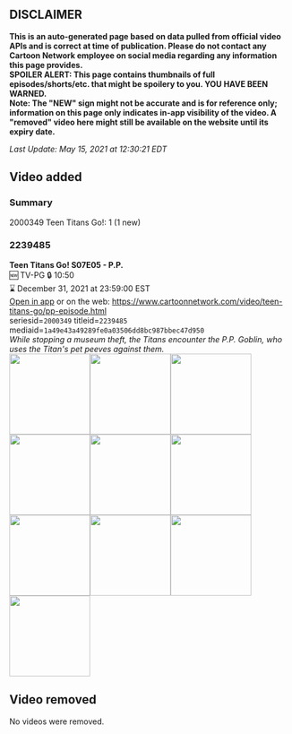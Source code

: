 ## DISCLAIMER
**This is an auto-generated page based on data pulled from official video APIs and is correct at time of publication. Please do not contact any Cartoon Network employee on social media regarding any information this page provides.**  
**SPOILER ALERT: This page contains thumbnails of full episodes/shorts/etc. that might be spoilery to you. YOU HAVE BEEN WARNED.**  
**Note: The "NEW" sign might not be accurate and is for reference only; information on this page only indicates in-app visibility of the video. A "removed" video here might still be available on the website until its expiry date.**  

_Last Update: May 15, 2021 at 12:30:21 EDT_
## Video added
### Summary
2000349 Teen Titans Go!: 1 (1 new)  
### 2239485
**Teen Titans Go! S07E05 - P.P.**  
🆕 TV-PG 🔒 10:50  
⌛ December 31, 2021 at 23:59:00 EST  
[Open in app](https://cnvideo.sercomkc.org/redirector.html?type=cnapp&seriesid=2000349&titleid=2239485&mediaid=1a49e43a49289fe0a03506dd8bc987bbec47d950) or on the web: https://www.cartoonnetwork.com/video/teen-titans-go/pp-episode.html  
seriesid=`2000349` titleid=`2239485` mediaid=`1a49e43a49289fe0a03506dd8bc987bbec47d950`  
_While stopping a museum theft, the Titans encounter the P.P. Goblin, who uses the Titan's pet peeves against them._  
<a href="https://s3.amazonaws.com/cartoonorchestrator/2239485_001_1280x720.jpg"><img src="https://s3.amazonaws.com/cartoonorchestrator/2239485_001_640x360.jpg" height="144px" /></a><a href="https://s3.amazonaws.com/cartoonorchestrator/2239485_002_1280x720.jpg"><img src="https://s3.amazonaws.com/cartoonorchestrator/2239485_002_640x360.jpg" height="144px" /></a><a href="https://s3.amazonaws.com/cartoonorchestrator/2239485_003_1280x720.jpg"><img src="https://s3.amazonaws.com/cartoonorchestrator/2239485_003_640x360.jpg" height="144px" /></a><a href="https://s3.amazonaws.com/cartoonorchestrator/2239485_004_1280x720.jpg"><img src="https://s3.amazonaws.com/cartoonorchestrator/2239485_004_640x360.jpg" height="144px" /></a><a href="https://s3.amazonaws.com/cartoonorchestrator/2239485_005_1280x720.jpg"><img src="https://s3.amazonaws.com/cartoonorchestrator/2239485_005_640x360.jpg" height="144px" /></a><a href="https://s3.amazonaws.com/cartoonorchestrator/2239485_006_1280x720.jpg"><img src="https://s3.amazonaws.com/cartoonorchestrator/2239485_006_640x360.jpg" height="144px" /></a><a href="https://s3.amazonaws.com/cartoonorchestrator/2239485_007_1280x720.jpg"><img src="https://s3.amazonaws.com/cartoonorchestrator/2239485_007_640x360.jpg" height="144px" /></a><a href="https://s3.amazonaws.com/cartoonorchestrator/2239485_008_1280x720.jpg"><img src="https://s3.amazonaws.com/cartoonorchestrator/2239485_008_640x360.jpg" height="144px" /></a><a href="https://s3.amazonaws.com/cartoonorchestrator/2239485_009_1280x720.jpg"><img src="https://s3.amazonaws.com/cartoonorchestrator/2239485_009_640x360.jpg" height="144px" /></a><a href="https://s3.amazonaws.com/cartoonorchestrator/2239485_010_1280x720.jpg"><img src="https://s3.amazonaws.com/cartoonorchestrator/2239485_010_640x360.jpg" height="144px" /></a>
## Video removed
No videos were removed.  
